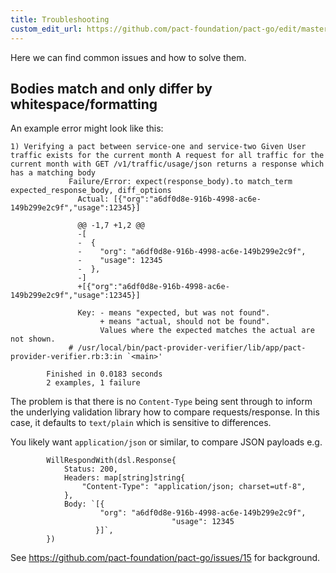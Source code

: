 ```yaml
---
title: Troubleshooting
custom_edit_url: https://github.com/pact-foundation/pact-go/edit/master/TROUBLESHOOTING.md
---
```

<!-- This file has been synced from the pact-foundation/pact-go repository. Please do not edit it directly. The URL of the source file can be found in the custom_edit_url value above -->

Here we can find common issues and how to solve them.

## Bodies match and only differ by whitespace/formatting

An example error might look like this:

```	  
1) Verifying a pact between service-one and service-two Given User traffic exists for the current month A request for all traffic for the current month with GET /v1/traffic/usage/json returns a response which has a matching body
		     Failure/Error: expect(response_body).to match_term expected_response_body, diff_options
		       Actual: [{"org":"a6df0d8e-916b-4998-ac6e-149b299e2c9f","usage":12345}]
		       
		       @@ -1,7 +1,2 @@
		       -[
		       -  {
		       -    "org": "a6df0d8e-916b-4998-ac6e-149b299e2c9f",
		       -    "usage": 12345
		       -  },
		       -]
		       +[{"org":"a6df0d8e-916b-4998-ac6e-149b299e2c9f","usage":12345}]
		       
		       Key: - means "expected, but was not found". 
		            + means "actual, should not be found". 
		            Values where the expected matches the actual are not shown.
		     # /usr/local/bin/pact-provider-verifier/lib/app/pact-provider-verifier.rb:3:in `<main>'
		
		Finished in 0.0183 seconds
		2 examples, 1 failure
```

The problem is that there is no `Content-Type` being sent through to inform the underlying validation library how to compare requests/response. In this case, it defaults to `text/plain` which is sensitive to differences.

You likely want `application/json` or similar, to compare JSON payloads e.g.

```
		WillRespondWith(dsl.Response{
			Status: 200,
			Headers: map[string]string{
				"Content-Type": "application/json; charset=utf-8",
			},
			Body: `[{
				    "org": "a6df0d8e-916b-4998-ac6e-149b299e2c9f",
                                    "usage": 12345
			       }]`,
		})
```

See https://github.com/pact-foundation/pact-go/issues/15 for background.

